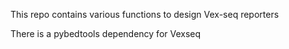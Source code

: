 This repo contains various functions to design Vex-seq reporters

There is a pybedtools dependency for Vexseq


